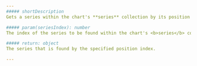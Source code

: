 ```yaml
---
##### shortDescription
Gets a series within the chart's **series** collection by its position number.

##### param(seriesIndex): number
The index of the series to be found within the chart's <b>series</b> collection.

##### return: object
The series that is found by the specified position index.

---
```


